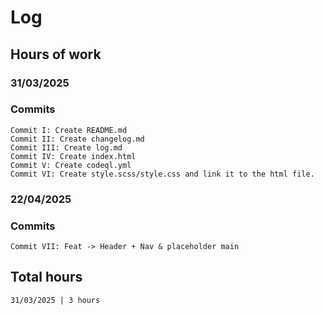 # Log
## Hours of work
### 31/03/2025
### Commits
```
Commit I: Create README.md
Commit II: Create changelog.md
Commit III: Create log.md
Commit IV: Create index.html
Commit V: Create codeql.yml
Commit VI: Create style.scss/style.css and link it to the html file.
```
### 22/04/2025
### Commits
```
Commit VII: Feat -> Header + Nav & placeholder main
```
## Total hours
```
31/03/2025 | 3 hours
```
